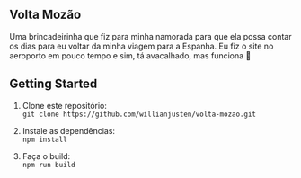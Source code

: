 ## Volta Mozão

Uma brincadeirinha que fiz para minha namorada para que ela possa contar os dias para eu voltar da minha viagem para a Espanha. Eu fiz o site no aeroporto em pouco tempo e sim, tá avacalhado, mas funciona :troll:

## Getting Started

1. Clone este repositório:  
`git clone https://github.com/willianjusten/volta-mozao.git`

2. Instale as dependências:  
`npm install`

3. Faça o build:  
`npm run build`
